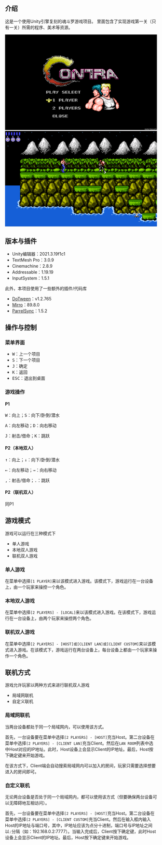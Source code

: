 ## 介绍
这是一个使用Unity引擎复刻的魂斗罗游戏项目。
里面包含了实现游戏第一关（只有一关）所需的程序、美术等资源。

![pic0](pic0.png)
![pic1](pic1.png)

## 版本与插件
* Unity编辑器：2021.3.19f1c1
* TextMesh Pro：3.0.9
* Cinemachine：2.8.9
* Addressable：1.19.19
* InputSystem：1.5.1

此外，本项目使用了一些额外的插件/代码库

* [DoTween](https://github.com/Demigiant/dotween.git)：v1.2.765
* [Mirro](https://github.com/MirrorNetworking/Mirror.git)：89.8.0
* [ParrelSync](https://github.com/VeriorPies/ParrelSync.git)：1.5.2

## 操作与控制
### 菜单界面
* <kbd>W</kbd>：上一个项目
* <kbd>S</kbd>：下一个项目
* <kbd>J</kbd>：确定
* <kbd>K</kbd>：返回
* <kbd>ESC</kbd>：退出到桌面

### 游戏操作
#### P1
<kbd>W</kbd>：向上；<kbd>S</kbd>：向下/卧倒/潜水

<kbd>A</kbd>：向左移动；<kbd>D</kbd>：向右移动

<kbd>J</kbd>：射击/借命；<kbd>K</kbd>：跳跃

#### P2（本地双人）
<kbd>↑</kbd>：向上；<kbd>↓</kbd>：向下/卧倒/潜水

<kbd>←</kbd>：向左移动；<kbd>→</kbd>：向右移动

<kbd>,</kbd>：射击/借命；<kbd>.</kbd>：跳跃

#### P2（联机双人）
同P1

## 游戏模式
游戏可以运行在三种模式下
* 单人游戏
* 本地双人游戏
* 联机双人游戏

### 单人游戏
在菜单中选择`[1 PLAYER]`来以该模式进入游戏。该模式下，游戏运行在一台设备上，由一个玩家来操控一个角色。

### 本地双人游戏
在菜单中选择`[2 PLAYERS] - [LOCAL]`来以该模式进入游戏。在该模式下，游戏运行在一台设备上，由两个玩家来操控两个角色。

### 联机双人游戏
在菜单中选择`[2 PLAYERS] - [HOST]或[CLIENT LAN]或[CLIENT CUSTOM]`来以该模式进入游戏。在该模式下，游戏运行在两台设备上，每台设备上都由一个玩家来操作一个角色。

## 联机方式
游戏允许玩家以两种方式来进行联机双人游戏
* 局域网联机
* 自定义联机

### 局域网联机
当两台设备都处于同一个局域网内，可以使用该方式。

首先，一台设备要在菜单中选择`[2 PLAYERS] - [HOST]`充当Host。第二台设备在菜单中选择`[2 PLAYERS] - [CLIENT LAN]`充当Client。然后在`LAN ROOM`列表中选中Host对应的IP地址。此时，Host设备上会显示Client的IP地址。最后，Host按下确定键来开始游戏。

在该方式下，Client端会自动搜索局域网内可以加入的房间，玩家只需要选择想要进入的房间即可。

### 自定义联机
无论两台设备是否处于同一个局域网内，都可以使用该方式（但要确保两台设备可以无障碍地互相访问）。

首先，一台设备要在菜单中选择`[2 PLAYERS] - [HOST]`充当Host。第二台设备在菜单中选择`[2 PLAYERS] - [CLIENT CUSTOM]`充当Client。然后在输入框内输入Host的IP地址与端口号，其中，IP地址应该为点分十进制，端口号与IP地址之间以`:`分隔（如：192.168.0.2:7777）。当输入完成后，Client按下确定键，此时Host设备上会显示Client的IP地址。最后，Host按下确定键来开始游戏。